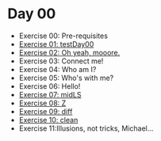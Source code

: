# Day 00

- Exercise 00: Pre-requisites
- [Exercise 01: testDay00](https://github.com/therootsixtyfour/42/tree/main/day00/ex01 "ex01")
- [Exercise 02: Oh yeah, mooore.](https://github.com/therootsixtyfour/42/tree/main/day00/ex02 "ex02")
- Exercise 03: Connect me!
- Exercise 04: Who am I?
- Exercise 05: Who's with me?
- Exercise 06: Hello!
- [Exercise 07: midLS](https://github.com/therootsixtyfour/42/tree/main/day00/ex07 "ex07")
- [Exercise 08: Z](https://github.com/therootsixtyfour/42/tree/main/day00/ex08 "ex08")
- [Exercise 09: diff](https://github.com/therootsixtyfour/42/tree/main/day00/ex09 "ex09")
- [Exercise 10: clean](https://github.com/therootsixtyfour/42/tree/main/day00/ex10 "ex10")
- Exercise 11:Illusions, not tricks, Michael...